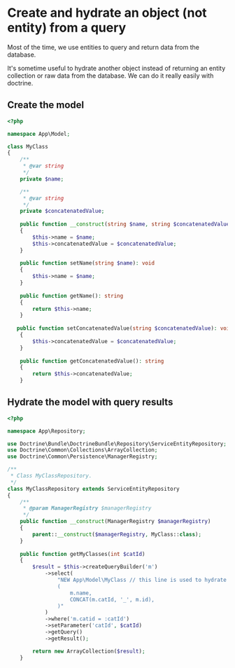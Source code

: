 # Create and hydrate an object (not entity) from a query

Most of the time, we use entities to query and return data from the database.

It's sometime useful to hydrate another object instead of returning an entity collection or raw data from the database. We can do it really easily with doctrine. 

## Create the model
```php
<?php

namespace App\Model;

class MyClass
{
    /**
     * @var string
     */
    private $name;

    /**
     * @var string
     */
    private $concatenatedValue;
    
    public function __construct(string $name, string $concatenatedValue)
    {
        $this->name = $name;
        $this->concatenatedValue = $concatenatedValue;
    }
    
    public function setName(string $name): void
    {
        $this->name = $name;
    }
    
    public function getName(): string
    {
        return $this->name;
    }
    
   public function setConcatenatedValue(string $concatenatedValue): void
    {
        $this->concatenatedValue = $concatenatedValue;
    }
    
    public function getConcatenatedValue(): string
    {
        return $this->concatenatedValue;
    }
```

## Hydrate the model with query results 
```php
<?php

namespace App\Repository;

use Doctrine\Bundle\DoctrineBundle\Repository\ServiceEntityRepository;
use Doctrine\Common\Collections\ArrayCollection;
use Doctrine\Common\Persistence\ManagerRegistry;

/**
 * Class MyClassRepository.
 */
class MyClassRepository extends ServiceEntityRepository
{
    /**
     * @param ManagerRegistry $managerRegistry
     */
    public function __construct(ManagerRegistry $managerRegistry)
    {
        parent::__construct($managerRegistry, MyClass::class);
    }
    
    public function getMyClasses(int $catId)
    {
        $result = $this->createQueryBuilder('m')
            ->select(
                "NEW App\Model\MyClass // this line is used to hydrate automatically our Model with the values inside the parenthesis
                (
                    m.name,
                    CONCAT(m.catId, '_', m.id), 
                )"
            )
            ->where('m.catid = :catId')
            ->setParameter('catId', $catId)
            ->getQuery()
            ->getResult();

        return new ArrayCollection($result);
    }
```
